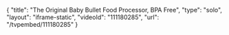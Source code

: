 {
    "title": "The Original Baby Bullet Food Processor, BPA Free",
    "type": "solo",
    "layout": "iframe-static",
    "videoId": "111180285",
    "url": "\/tvpembed\/111180285"
}